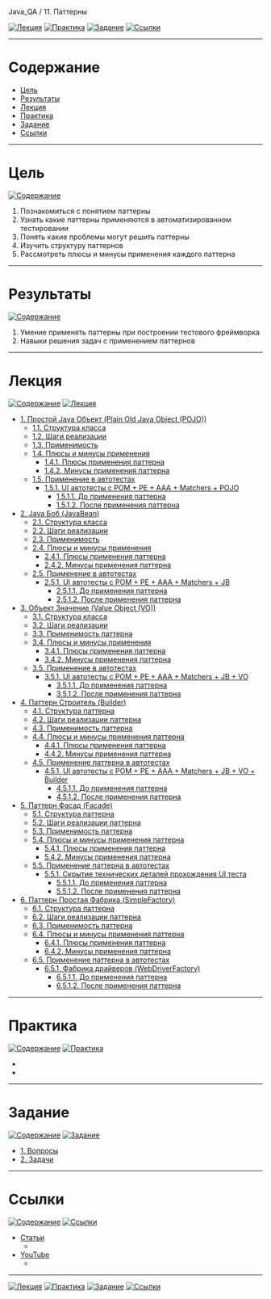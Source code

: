 Java_QA / 11. Паттерны

[![Лекция](https://img.shields.io/badge/-Лекция-ee99ff)](1.%20Лекция.md)
[![Практика](https://img.shields.io/badge/-Практика-aaffaa)](2.%20Практика.md)
[![Задание](https://img.shields.io/badge/-Задание-99ffee)](3.%20Задание.md)
[![Ссылки](https://img.shields.io/badge/-Ссылки-ffee99)](4.%20Ссылки.md)

***

# Содержание

* [Цель](#цель)
* [Результаты](#результаты)
* [Лекция](#лекция)
* [Практика](#практика)
* [Задание](#задание)
* [Ссылки](#ссылки)

***

# Цель

[![Содержание](https://img.shields.io/badge/-Содержание-1177ff)](#содержание)

1. Познакомиться с понятием паттерны
2. Узнать какие паттерны применяются в автоматизированном тестировании
3. Понять какие проблемы могут решить паттерны
4. Изучить структуру паттернов
5. Рассмотреть плюсы и минусы применения каждого паттерна

***

# Результаты

[![Содержание](https://img.shields.io/badge/-Содержание-1177ff)](#содержание)

1. Умение применять паттерны при построении тестового фреймворка
2. Навыки решения задач с применением паттернов

***

# Лекция

[![Содержание](https://img.shields.io/badge/-Содержание-1177ff)](#содержание)
[![Лекция](https://img.shields.io/badge/-Лекция-ee99ff)](1.%20Лекция.md)

* [1. Простой Java Объект (Plain Old Java Object (POJO))](1.%20Лекция.md#1-простой-java-объект-plain-old-java-object-pojo)
  * [1.1. Структура класса](1.%20Лекция.md#11-структура-класса)
  * [1.2. Шаги реализации](1.%20Лекция.md#12-шаги-реализации)
  * [1.3. Применимость](1.%20Лекция.md#13-применимость)
  * [1.4. Плюсы и минусы применения](1.%20Лекция.md#14-плюсы-и-минусы-применения)
    * [1.4.1. Плюсы применения паттерна](1.%20Лекция.md#141-плюсы-применения-паттерна)
    * [1.4.2. Минусы применения паттерна](1.%20Лекция.md#142-минусы-применения-паттерна)
  * [1.5. Применение в автотестах](1.%20Лекция.md#15-применение-в-автотестах)
    * [1.5.1. UI автотесты с POM + PE + AAA + Matchers + POJO](1.%20Лекция.md#151-ui-автотесты-с-pom--pe--aaa--matchers--pojo)
      * [1.5.1.1. До применения паттерна](1.%20Лекция.md#1511-до-применения-паттерна)
      * [1.5.1.2. После применения паттерна](1.%20Лекция.md#1512-после-применения-паттерна)
* [2. Java Боб (JavaBean)](1.%20Лекция.md#2-java-боб-javabean)
  * [2.1. Структура класса](1.%20Лекция.md#21-структура-класса)
  * [2.2. Шаги реализации](1.%20Лекция.md#22-шаги-реализации)
  * [2.3. Применимость](1.%20Лекция.md#23-применимость)
  * [2.4. Плюсы и минусы применения](1.%20Лекция.md#24-плюсы-и-минусы-применения)
    * [2.4.1. Плюсы применения паттерна](1.%20Лекция.md#241-плюсы-применения-паттерна)
    * [2.4.2. Минусы применения паттерна](1.%20Лекция.md#242-минусы-применения-паттерна)
  * [2.5. Применение в автотестах](1.%20Лекция.md#25-применение-в-автотестах)
    * [2.5.1. UI автотесты с POM + PE + AAA + Matchers + JB](1.%20Лекция.md#251-ui-автотесты-с-pom--pe--aaa--matchers--jb)
      * [2.5.1.1. До применения паттерна](1.%20Лекция.md#2511-до-применения-паттерна)
      * [2.5.1.2. После применения паттерна](1.%20Лекция.md#2512-после-применения-паттерна)
* [3. Объект Значение (Value Object (VO))](1.%20Лекция.md#3-объект-значение-value-object-vo)
  * [3.1. Структура класса](1.%20Лекция.md#31-структура-класса)
  * [3.2. Шаги реализации](1.%20Лекция.md#32-шаги-реализации)
  * [3.3. Применимость паттерна](1.%20Лекция.md#33-применимость-паттерна)
  * [3.4. Плюсы и минусы применения](1.%20Лекция.md#34-плюсы-и-минусы-применения)
    * [3.4.1. Плюсы применения паттерна](1.%20Лекция.md#341-плюсы-применения-паттерна)
    * [3.4.2. Минусы применения паттерна](1.%20Лекция.md#342-минусы-применения-паттерна)
  * [3.5. Применение в автотестах](1.%20Лекция.md#35-применение-в-автотестах)
    * [3.5.1. UI автотесты с POM + PE + AAA + Matchers + JB + VO](1.%20Лекция.md#351-ui-автотесты-с-pom--pe--aaa--matchers--jb--vo)
      * [3.5.1.1. До применения паттерна](1.%20Лекция.md#3511-до-применения-паттерна)
      * [3.5.1.2. После применения паттерна](1.%20Лекция.md#3512-после-применения-паттерна)
* [4. Паттерн Строитель (Builder)](1.%20Лекция.md#4-паттерн-строитель-builder)
  * [4.1. Структура паттерна](1.%20Лекция.md#41-структура-паттерна)
  * [4.2. Шаги реализации паттерна](1.%20Лекция.md#42-шаги-реализации-паттерна)
  * [4.3. Применимость паттерна](1.%20Лекция.md#43-применимость-паттерна)
  * [4.4. Плюсы и минусы применения паттерна](1.%20Лекция.md#44-плюсы-и-минусы-применения-паттерна)
    * [4.4.1. Плюсы применения паттерна](1.%20Лекция.md#441-плюсы-применения-паттерна)
    * [4.4.2. Минусы применения паттерна](1.%20Лекция.md#442-минусы-применения-паттерна)
  * [4.5. Применение паттерна в автотестах](1.%20Лекция.md#45-применение-паттерна-в-автотестах)
    * [4.5.1. UI автотесты с POM + PE + AAA + Matchers + JB + VO + Builder](1.%20Лекция.md#451-ui-автотесты-с-pom--pe--aaa--matchers--jb--vo--builder)
      * [4.5.1.1. До применения паттерна](1.%20Лекция.md#4511-до-применения-паттерна)
      * [4.5.1.2. После применения паттерна](1.%20Лекция.md#4512-после-применения-паттерна)
* [5. Паттерн Фасад (Facade)](1.%20Лекция.md#5-паттерн-фасад-facade)
  * [5.1. Структура паттерна](1.%20Лекция.md#51-структура-паттерна)
  * [5.2. Шаги реализации паттерна](1.%20Лекция.md#52-шаги-реализации-паттерна)
  * [5.3. Применимость паттерна](1.%20Лекция.md#53-применимость-паттерна)
  * [5.4. Плюсы и минусы применения паттерна](1.%20Лекция.md#54-плюсы-и-минусы-применения-паттерна)
    * [5.4.1. Плюсы применения паттерна](1.%20Лекция.md#541-плюсы-применения-паттерна)
    * [5.4.2. Минусы применения паттерна](1.%20Лекция.md#542-минусы-применения-паттерна)
  * [5.5. Применение паттерна в автотестах](1.%20Лекция.md#55-применение-в-автотестах)
    * [5.5.1. Скрытие технических деталей прохождения UI теста](1.%20Лекция.md#551-скрытие-технических-деталей-прохождения-ui-теста)
      * [5.5.1.1. До применения паттерна](1.%20Лекция.md#5511-до-применения-паттерна)
      * [5.5.1.2. После применения паттерна](1.%20Лекция.md#5512-после-применения-паттерна)
* [6. Паттерн Простая Фабрика (SimpleFactory)](1.%20Лекция.md#6-паттерн-простая-фабрика-simplefactory)
  * [6.1. Структура паттерна](1.%20Лекция.md#61-структура-паттерна)
  * [6.2. Шаги реализации паттерна](1.%20Лекция.md#62-шаги-реализации-паттерна)
  * [6.3. Применимость паттерна](1.%20Лекция.md#63-применимость-паттерна)
  * [6.4. Плюсы и минусы применения паттерна](1.%20Лекция.md#64-плюсы-и-минусы-применения-паттерна)
    * [6.4.1. Плюсы применения паттерна](1.%20Лекция.md#641-плюсы-применения-паттерна)
    * [6.4.2. Минусы применения паттерна](1.%20Лекция.md#642-минусы-применения-паттерна)
  * [6.5. Применение паттерна в автотестах](1.%20Лекция.md#65-применение-в-автотестах)
    * [6.5.1. Фабрика драйверов (WebDriverFactory)](1.%20Лекция.md#651-фабрика-драйверов-webdriverfactory)
      * [6.5.1.1. До применения паттерна](1.%20Лекция.md#6511-до-применения-паттерна)
      * [6.5.1.2. После применения паттерна](1.%20Лекция.md#6512-после-применения-паттерна)

***

# Практика

[![Содержание](https://img.shields.io/badge/-Содержание-1177ff)](#содержание)
[![Практика](https://img.shields.io/badge/-Практика-aaffaa)](2.%20Практика.md)

* []()
* []()

***

# Задание

[![Содержание](https://img.shields.io/badge/-Содержание-1177ff)](#содержание)
[![Задание](https://img.shields.io/badge/-Задание-99ffee)](3.%20Задание.md)

* [1. Вопросы](3.%20Задание.md#1-вопросы)
* [2. Задачи](3.%20Задание.md#2-задачи)

***

# Ссылки

[![Содержание](https://img.shields.io/badge/-Содержание-1177ff)](#содержание)
[![Ссылки](https://img.shields.io/badge/-Ссылки-ffee99)](4.%20Ссылки.md)

* [Статьи](4.%20Ссылки.md#статьи)
    * []()
* [YouTube](4.%20Ссылки.md#youtube)
    * []()
  
***

[![Лекция](https://img.shields.io/badge/-Лекция-ee99ff)](1.%20Лекция.md)
[![Практика](https://img.shields.io/badge/-Практика-aaffaa)](2.%20Практика.md)
[![Задание](https://img.shields.io/badge/-Задание-99ffee)](3.%20Задание.md)
[![Ссылки](https://img.shields.io/badge/-Ссылки-ffee99)](4.%20Ссылки.md)